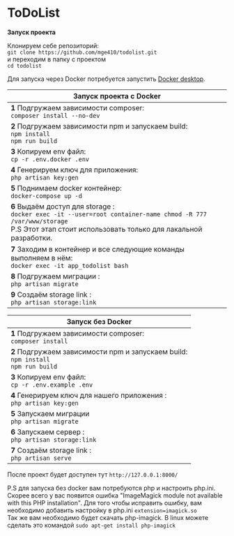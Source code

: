 # ToDoList

**Запуск проекта**

Клонируем себе репозиторий:  
```git clone https://github.com/mge410/todolist.git ```  
и переходим в папку с проектом   
```cd todolist ```

Для запуска через Docker потребуется запустить [Docker desktop](https://www.docker.com/products/docker-desktop/).

| **Запуск проекта с Docker**                                                                                                                                                                 |
|---------------------------------------------------------------------------------------------------------------------------------------------------------------------------------------------|
| **1** Подгружаем зависимости composer: <br>```composer install --no-dev```                                                                                                                  |
| **2** Подгружаем зависимости npm и запускаем build: <br>```npm install ```   <br>```npm run build  ```                                                                                      |
| **3** Копируем env файл: <br>  ```cp -r .env.docker .env```                                                                                                                                 |
| **4** Генерируем ключ для приложения: <br>  ```php artisan key:gen```                                                                                                                       |
| **5** Поднимаем docker контейнер: <br>```docker-compose up -d ```                                                                                                                           |
| **6** Выдаём доступ для storage : <br>```docker exec -it --user=root container-name chmod -R 777 /var/www/storage``` <br> P.S Этот этап стоит использовать только для лакальной разработки. |
| **7** Заходим в контейнер и все следующие команды выполняем в нём: <br>```docker exec -it app_todolist bash ```                                                                             |
| **8** Подгружаем миграции : <br>```php artisan migrate  ```                                                                                                                                 |
| **9** Создаём storage link : <br>```php artisan storage:link  ```                                                                                                                           |

| **Запуск без Docker**                                                                                  |
|--------------------------------------------------------------------------------------------------------|
| **1** Подгружаем зависимости composer: <br>```composer install ```                                     |
| **2** Подгружаем зависимости npm и запускаем build: <br>```npm install ```   <br>```npm run build  ``` |
| **3** Копируем env файл: <br>  ```cp -r .env.example .env```                                           |
| **4** Генерируем ключ для нашего приложения :  <br> ```php artisan key:gen```                          |
| **5** Запускаем миграции    <br>```php artisan migrate```                                              |
| **6** Запускаем сервер : <br>  ```php artisan storage:link```                                          |
| **7** Создаём storage link : <br>  ```php artisan serve```                                             |

После проект будет доступен тут ```http://127.0.0.1:8000/```


P.S для запуска без docker вам потребуются php и настроить php.ini. Скорее всего у вас появится ошибка "ImageMagick module not available with this PHP installation". Для того чтобы исправить ошибку, вам необходимо добавить настройку в php.ini ```extension=imagick.so```  
Так же вам необходимо будет скачать php-imagick. В linux можете сделать это командой ```sudo apt-get install php-imagick```
